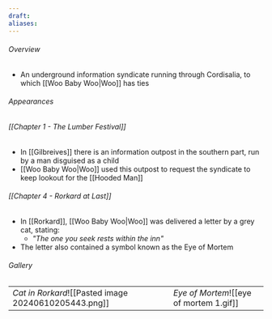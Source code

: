 ```yaml
---
draft: 
aliases:
---
```

###### Overview
- An underground information syndicate running through Cordisalia, to which [[Woo Baby Woo|Woo]] has ties
###### Appearances
###### [[Chapter 1 - The Lumber Festival]]
- In [[Gilbreives]] there is an information outpost in the southern part, run by a man disguised as a child
- [[Woo Baby Woo|Woo]] used this outpost to request the syndicate to keep lookout for the [[Hooded Man]]
###### [[Chapter 4 - Rorkard at Last]]
- In [[Rorkard]], [[Woo Baby Woo|Woo]] was delivered a letter by a grey cat, stating:
	- *"The one you seek rests within the inn"*
- The letter also contained a symbol known as the Eye of Mortem
###### Gallery
|                                                      |                                         |
| ---------------------------------------------------- | --------------------------------------- |
| *Cat in Rorkard*![[Pasted image 20240610205443.png]] | *Eye of Mortem*![[eye of mortem 1.gif]] |
